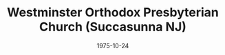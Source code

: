 ---
date: &id001 1975-10-24
end_date: null
location:
  address: null
  city: Succasunna
  state: NJ
minister: null
ministers: []
name: Westminster Orthodox Presbyterian Church
names:
- end: 1978-12-15
  name: Westminster Orthodox Presbyterian Church
  start: 1975-10-24
origination_date: *id001
raw_data: "NEW JERSEY\nSuccasunna\nWestminster Orthodox Presbyterian Church (October\
  \ 24, 1975\u2013December 15, 1978)"
received_from: MISSING
states:
- NJ
status:
  active: false
  end_date: 1978-12-15
  reason: null
  received_from: null
  withdrawal_to: null
title: Westminster Orthodox Presbyterian Church (Succasunna NJ)

---